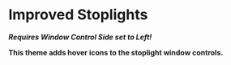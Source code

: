 # Improved Stoplights

***Requires Window Control Side set to Left!***



**This theme adds hover icons to the stoplight window controls.**